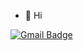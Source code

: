 - 👋 Hi

 [![Gmail Badge](https://img.shields.io/badge/%F0%9F%93%A7-v--__--%40kakao.com-blue)](mailto:snugyun01@gmail.com)
	
